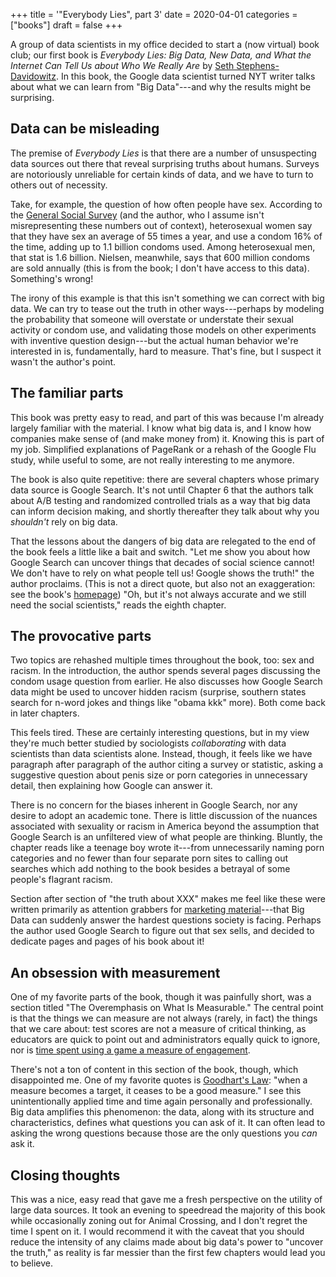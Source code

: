 +++
title = '"Everybody Lies", part 3'
date = 2020-04-01
categories = ["books"]
draft = false
+++

A group of data scientists in my office decided to start a (now virtual) book club; our first book is *Everybody Lies: Big Data, New Data, and What the Internet Can Tell Us about Who We Really Are* by [Seth Stephens-Davidowitz](http://sethsd.com/everybodylies). In this book, the Google data scientist turned NYT writer talks about what we can learn from "Big Data"---and why the results might be surprising.

<!--more-->

## Data can be misleading
The premise of *Everybody Lies* is that there are a number of unsuspecting data sources out there that reveal surprising truths about humans. Surveys are notoriously unreliable for certain kinds of data, and we have to turn to others out of necessity.

Take, for example, the question of how often people have sex. According to the [General Social Survey](https://gssdataexplorer.norc.org/) (and the author, who I assume isn't misrepresenting these numbers out of context), heterosexual women say that they have sex an average of 55 times a year, and use a condom 16% of the time, adding up to 1.1 billion condoms used. Among heterosexual men, that stat is 1.6 billion. Nielsen, meanwhile, says that 600 million condoms are sold annually (this is from the book; I don't have access to this data). Something's wrong!

The irony of this example is that this isn't something we can correct with big data. We can try to tease out the truth in other ways---perhaps by modeling the probability that someone will overstate or understate their sexual activity or condom use, and validating those models on other experiments with inventive question design---but the actual human behavior we're interested in is, fundamentally, hard to measure. That's fine, but I suspect it wasn't the author's point.


## The familiar parts
This book was pretty easy to read, and part of this was because I'm already largely familiar with the material. I know what big data is, and I know how companies make sense of (and make money from) it. Knowing this is part of my job. Simplified explanations of PageRank or a rehash of the Google Flu study, while useful to some, are not really interesting to me anymore.

The book is also quite repetitive: there are several chapters whose primary data source is Google Search. It's not until Chapter 6 that the authors talk about A/B testing and randomized controlled trials as a way that big data can inform decision making, and shortly thereafter they talk about why you *shouldn't* rely on big data.

That the lessons about the dangers of big data are relegated to the end of the book feels a little like a bait and switch. "Let me show you about how Google Search can uncover things that decades of social science cannot! We don't have to rely on what people tell us! Google shows the truth!" the author proclaims. (This is not a direct quote, but also not an exaggeration: see the book's [homepage](http://sethsd.com/everybodylies)) "Oh, but it's not always accurate and we still need the social scientists," reads the eighth chapter.


## The provocative parts
Two topics are rehashed multiple times throughout the book, too: sex and racism. In the introduction, the author spends several pages discussing the condom usage question from earlier. He also discusses how Google Search data might be used to uncover hidden racism (surprise, southern states search for n-word jokes and things like "obama kkk" more). Both come back in later chapters.

This feels tired. These are certainly interesting questions, but in my view they're much better studied by sociologists *collaborating* with data scientists than data scientists alone. Instead, though, it feels like we have paragraph after paragraph of the author citing a survey or statistic, asking a suggestive question about penis size or porn categories in unnecessary detail, then explaining how Google can answer it.

There is no concern for the biases inherent in Google Search, nor any desire to adopt an academic tone. There is little discussion of the nuances associated with sexuality or racism in America beyond the assumption that Google Search is an unfiltered view of what people are thinking. Bluntly, the chapter reads like a teenage boy wrote it---from unnecessarily naming porn categories and no fewer than four separate porn sites to calling out searches which add nothing to the book besides a betrayal of some people's flagrant racism.

Section after section of "the truth about XXX" makes me feel like these were written primarily as attention grabbers for [marketing material](http://sethsd.com/everybodylies)---that Big Data can suddenly answer the hardest questions society is facing. Perhaps the author used Google Search to figure out that sex sells, and decided to dedicate pages and pages of his book about it!


## An obsession with measurement
One of my favorite parts of the book, though it was painfully short, was a section titled "The Overemphasis on What Is Measurable." The central point is that the things we can measure are not always (rarely, in fact) the things that we care about: test scores are not a measure of critical thinking, as educators are quick to point out and administrators equally quick to ignore, nor is [time spent using a game a measure of engagement](https://old.reddit.com/r/TheSilphRoad/comments/f5yeg9/niantic_the_problem_with_using_time_of_use_to/).

There's not a ton of content in this section of the book, though, which disappointed me. One of my favorite quotes is [Goodhart's Law](https://en.wikipedia.org/wiki/Goodhart%27s_law): "when a measure becomes a target, it ceases to be a good measure." I see this unintentionally applied time and time again personally and professionally. Big data amplifies this phenomenon: the data, along with its structure and characteristics, defines what questions you can ask of it. It can often lead to asking the wrong questions because those are the only questions you *can* ask it.


## Closing thoughts
This was a nice, easy read that gave me a fresh perspective on the utility of large data sources. It took an evening to speedread the majority of this book while occasionally zoning out for Animal Crossing, and I don't regret the time I spent on it. I would recommend it with the caveat that you should reduce the intensity of any claims made about big data's power to "uncover the truth," as reality is far messier than the first few chapters would lead you to believe.
